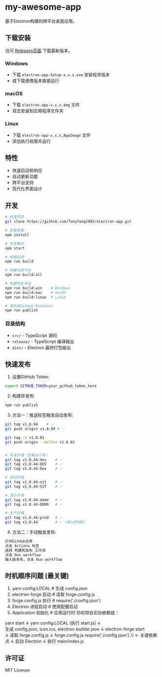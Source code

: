 # my-awesome-app

基于Electron构建的跨平台桌面应用。

## 下载安装

访问 [Releases页面](https://github.com/TonyYang1985/electron-app/releases) 下载最新版本。

### Windows

- 下载 `electron-app-Setup-x.x.x.exe` 安装程序版本
- 或下载便携版本直接运行

### macOS  

- 下载 `electron-app-x.x.x.dmg` 文件
- 双击安装到应用程序文件夹

### Linux

- 下载 `electron-app-x.x.x.AppImage` 文件
- 添加执行权限并运行

## 特性

- 快速启动和响应
- 自动更新功能
- 跨平台支持
- 现代化界面设计

## 开发

```bash
# 克隆项目
git clone https://github.com/TonyYang1985/electron-app.git

# 安装依赖
npm install

# 开发模式
npm start

# 构建应用
npm run build

# 构建当前平台
npm run build:all

# 构建特定平台
npm run build:win    # Windows
npm run build:mac    # macOS  
npm run build:linux  # Linux

# 发布到GitHub Releases
npm run publish
```

### 目录结构

- `src/` - TypeScript 源码
- `release/` - TypeScript 编译输出
- `dist/` - Electron 最终打包输出

## 快速发布

1. 设置GitHub Token:

```bash
export GITHUB_TOKEN=your_github_token_here
```

2. 构建并发布:

```bash
npm run publish
```

3. 方法一：推送标签触发自动发布:

```bash
git tag v1.0.94    # ✅
git push origin v1.0.94 # ✅

git tag -d v1.0.81
git push origin --delete v1.0.81


# 开发环境（忽略大小写）
git tag v1.0.44-dev    # ✅
git tag v1.0.44-DEV    # ✅
git tag v1.0.44-Dev    # ✅

# 测试环境
git tag v1.0.44-sit    # ✅
git tag v1.0.44-SIT    # ✅

# 演示环境
git tag v1.0.44-demo   # ✅
git tag v1.0.44-DEMO   # ✅

# 生产环境
git tag v1.0.44-prod   # ✅
git tag v1.0.44        # ✅ (默认PROD)
```

 4. 方法二：手动触发发布:

```bash
打开GitHub仓库
点击 Actions 标签
选择 构建和发布 工作流
点击 Run workflow
输入版本号，点击 Run workflow
```

## 时机顺序问题 (最关键)

1. yarn config:LOCAL          # 生成 config.json
2. electron-forge 启动        # 读取 forge.config.js
3. forge.config.js 执行        # require('./config.json')
4. Electron 进程启动           # 使用配置启动
5. Application 初始化          # 应用运行时
你的项目实际依赖链：

yarn start
    ↓
yarn config:LOCAL (执行 start.js)
    ↓  
生成 config.json, icon.ico, electron-builder.json
    ↓
electron-forge start  
    ↓
读取 forge.config.js
    ↓
forge.config.js require('./config.json')  // ← 关键依赖点
    ↓
启动 Electron
    ↓
执行 main/index.js

## 许可证

MIT License

